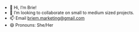 - 👋 Hi, I’m Brie!
- 💞️ I’m looking to collaborate on small to medium sized projects. 
- 📫 Email briem.marketing@gmail.com
- 😄 Pronouns: She/Her

<!---
bigCheese-mktg/bigCheese-mktg is a ✨ special ✨ repository because its `README.md` (this file) appears on your GitHub profile.
You can click the Preview link to take a look at your changes.
--->
